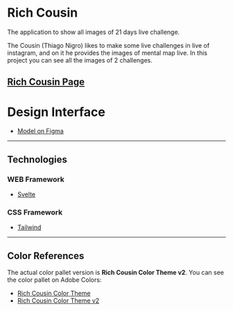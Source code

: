 # Rich Cousin

The application to show all images of 21 days live challenge.

The Cousin (Thiago Nigro) likes to make some live challenges in live of instagram, and on it
he provides the images of mental map live. In this project you can see all the images of 2 challenges.

[Rich Cousin Page](https://rich-cousin.netlify.app/)
---

# Design Interface

* [Model on Figma](https://www.figma.com/file/ElFDAX1lZJKBocFCe5cbvO/Rich-Cousin?node-id=0%3A1)

---

## Technologies

### WEB Framework
* [Svelte](https://svelte.dev/)

### CSS Framework
* [Tailwind](https://tailwindcss.com/)

---

## Color References
The actual color pallet version is __Rich Cousin Color Theme v2__. You can see the color pallet on Adobe Colors: 
* [Rich Cousin Color Theme](https://color.adobe.com/pt/Rich-Cousin-color-theme-15143264)
* [Rich Cousin Color Theme v2](https://color.adobe.com/pt/Rich-Cousin-v2-color-theme-15146536)
